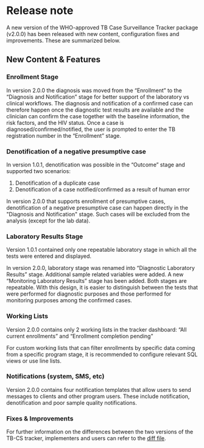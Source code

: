 # Release note

A new version of the WHO-approved TB Case Surveillance Tracker package (v2.0.0) has been released with new content, configuration fixes and improvements. These are summarized below.

## New Content & Features

### Enrollment Stage

In version 2.0.0 the diagnosis was moved from the “Enrollment” to the “Diagnosis and Notification” stage for better support of the laboratory vs clinical workflows. The diagnosis and notification of a confirmed case can therefore happen once the diagnostic test results are available and the clinician can confirm the case together with the baseline information, the risk factors, and the HIV status.
Once a case is diagnosed/confirmed/notified, the user is prompted to enter the TB registration number in the “Enrollment” stage.

### Denotification of a negative presumptive case

In version 1.0.1, denotification was possible in the “Outcome” stage and supported two scenarios:

   1. Denotification of a duplicate case
   2. Denotification of a case notified/confirmed as a result of human error

In version 2.0.0 that supports enrollment of presumptive cases, denotification of a negative presumptive case can happen directly in the "Diagnosis and Notification" stage. Such cases will be excluded from the analysis (except for the lab data).

### Laboratory Results Stage

Version 1.0.1 contained only one repeatable laboratory stage in which all the tests were entered and displayed.

In version 2.0.0, laboratory stage was renamed into “Diagnostic Laboratory Results” stage. Additional sample related variables were added. A new “Monitoring Laboratory Results” stage has been added. Both stages are repeatable. With this design, it is easier to distinguish between the tests that were performed for diagnostic purposes and those performed for monitoring purposes among the confirmed cases.

### Working Lists

Version 2.0.0 contains only 2 working lists in the tracker dashboard:
“All current enrollments” and “Enrollment completion pending”

For custom working lists that can filter enrollments by specific data coming from a specific program stage, it is recommended to configure relevant SQL views or use line lists.

### Notifications (system, SMS, etc)

Version 2.0.0 contains four notification templates that allow users to send messages to clients and other program users. These include notification, denotification and poor sample quality notifications.

### Fixes & Improvements

For further information on the differences between the two versions of the TB-CS tracker, implementers and users can refer to the [diff file](resources/tb_cs-diff-v2.0.0-vs-v1.0.1.xlsx).
